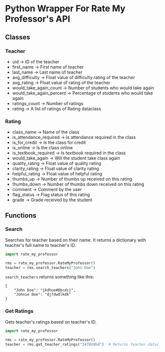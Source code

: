 # Python Wrapper For Rate My Professor's API

## Classes

### Teacher

- uid -> ID of the teacher
- first_name -> First name of teacher
- last_name -> Last name of teacher
- avg_difficulty -> Float value of difficulty rating of the teacher
- avg_rating -> Float value of rating of the teacher
- would_take_again_count -> Number of students who would take again
- would_take_again_percent -> Percentage of students who would take again
- ratings_count -> Number of ratings
- rating -> A list of ratings of Rating dataclass

### Rating

- class_name -> Name of the class
- is_attendance_required -> Is attendance required in the class
- is_for_credit -> Is the class for credit
- is_online -> Is the class online
- is_textbook_required -> Is textbook required in the class
- would_take_again -> Will the student take class again
- quality_rating -> Float value of quality rating
- clarity_rating -> Float value of clarity rating
- helpful_rating -> Float value of helpful rating
- thumbs_up -> Number of thumbs up received on this rating
- thumbs_down -> Number of thumbs down received on this rating
- comment -> Comment by the user
- flag_status -> Flag status of this rating
- grade -> Grade received by the student

## Functions

### Search

Searches for teacher based on their name. It returns a dictionary with teacher's full name to teacher's ID.

```python
import rate_my_professor

rms = rate_my_professor.RateMyProfessor()
teacher = rms.search_teachers("John Doe")
```

`search_teachers` returns something like this:

```
{
    "John Doe": "jkdhue#8bcdcj",
    "Johnie Doe": "djfdwdlkdk"
}
```

### Get Ratings

Gets teacher's ratings based on teacher's ID.

```python
import rate_my_professor

rms = rate_my_professor.RateMyProfessor()
teacher = rms.get_teacher_ratings("3478Vdhd")  # Returns Teacher dataclass
```